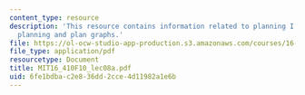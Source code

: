 ```yaml
---
content_type: resource
description: 'This resource contains information related to planning I: operator-based
  planning and plan graphs.'
file: https://ol-ocw-studio-app-production.s3.amazonaws.com/courses/16-410-principles-of-autonomy-and-decision-making-fall-2010/6fe1bdbac2e836dd2cce4d11982a1e6b_MIT16_410F10_lec08a.pdf
file_type: application/pdf
resourcetype: Document
title: MIT16_410F10_lec08a.pdf
uid: 6fe1bdba-c2e8-36dd-2cce-4d11982a1e6b
---
```

